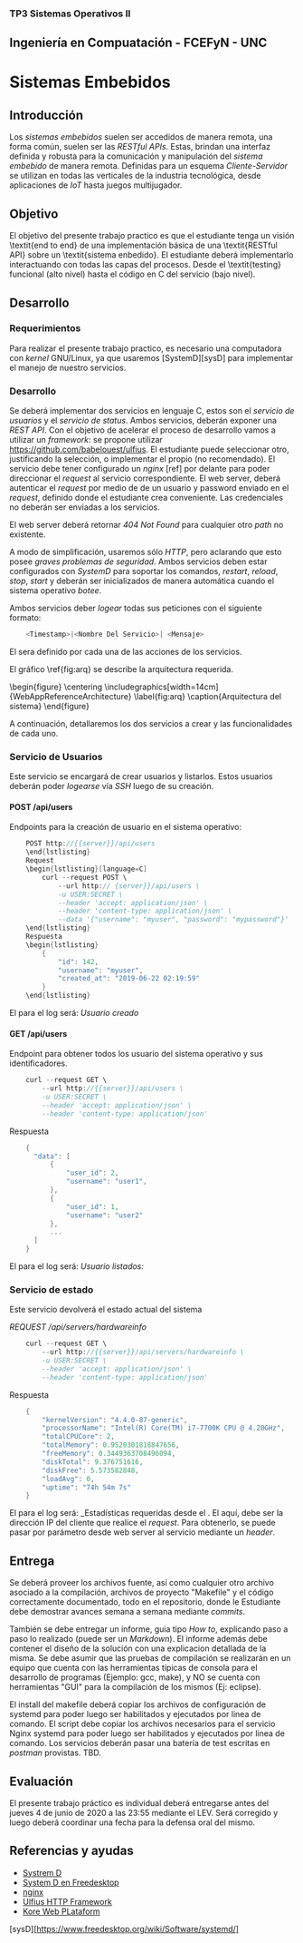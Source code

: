 ### TP3 Sistemas Operativos II
## Ingeniería en Compuatación - FCEFyN - UNC
# Sistemas Embebidos

## Introducción
Los _sistemas embebidos_ suelen ser accedidos de manera remota, una forma común, suelen ser las _RESTful APIs_. Estas, brindan una interfaz definida y robusta para la comunicación y manipulación del _sistema embebido_ de manera remota. Definidas para un esquema _Cliente-Servidor_ se utilizan en todas las verticales de la industria tecnológica, desde aplicaciones de _IoT_ hasta juegos multijugador.

## Objetivo
El objetivo del presente trabajo practico es que el estudiante tenga un visión \textit{end to end} de una implementación básica de una \textit{RESTful API} sobre un \textit{sistema enbedido}.
El estudiante deberá implementarlo interactuando con todas las capas del procesos. Desde el \textit{testing} funcional (alto nivel) hasta el código en C del servicio (bajo nivel).

## Desarrollo
### Requerimientos
Para realizar el presente trabajo practico, es necesario una computadora con _kernel_ GNU/Linux, ya que usaremos  [SystemD][sysD] para implementar el manejo de nuestro servicios.

### Desarrollo
Se deberá implementar dos servicios en lenguaje C, estos son el _servicio de usuarios_ y el _servicio de status_. Ambos servicios, deberán exponer una _REST API_. Con el objetivo de acelerar el proceso de desarrollo vamos a utilizar un _framework_: se propone utilizar https://github.com/babelouest/ulfius. El estudiante puede seleccionar otro, justificando la selección, o implementar el propio (no recomendado).
El servicio debe tener configurado un _nginx_ [ref] por delante para poder direccionar el _request_ al servicio correspondiente.
El web server, deberá autenticar el _request_ por medio de de un usuario y password enviado en el _request_, definido donde el estudiante crea conveniente. Las credenciales no deberán ser enviadas a los servicios. 

El web server deberá  retornar _404 Not Found_ para cualquier otro _path_ no existente.

A modo de simplificación, usaremos sólo _HTTP_, pero aclarando que esto posee *graves problemas de seguridad*.
Ambos servicios deben estar configurados con _SystemD_ para soportar los comandos, _restart_, _reload_, _stop_, _start_ y deberán ser inicializados de manera automática cuando el sistema operativo _botee_.

Ambos servicios deber _logear_ todas sus peticiones con el siguiente formato:

```sh
    <Timestamp>|<Nombre Del Servicio>| <Mensaje>
```

El _<Mensaje>_ sera definido por cada una de las acciones de los servicios.

El gráfico \ref{fig:arq} se describe la arquitectura requerida.

\begin{figure}
    \centering
    \includegraphics[width=14cm]{WebAppReferenceArchitecture}
    \label{fig:arq}
    \caption{Arquitectura del sistema}
\end{figure}


A continuación, detallaremos los dos servicios a crear y las funcionalidades de cada uno.

### Servicio de Usuarios
Este servicio se encargará de crear usuarios y listarlos. Estos usuarios deberán poder _logearse_ vía _SSH_ luego de su creación.

#### POST /api/users
Endpoints para la creación de usuario en el sistema operativo:

```C
    POST http://{{server}}/api/users
    \end{lstlisting}
    Request
    \begin{lstlisting}[language=C]
        curl --request POST \
            --url http:// {server}}/api/users \
            -u USER:SECRET \
            --header 'accept: application/json' \
            --header 'content-type: application/json' \
            --data '{"username": "myuser", "password": "mypassword"}'
    \end{lstlisting}
    Respuesta
    \begin{lstlisting}
        {
            "id": 142,
            "username": "myuser",
            "created_at": "2019-06-22 02:19:59"
        }
    \end{lstlisting}
```
El _<Mensaje>_ para el log será: _Usuario <Id> creado_
  
#### GET /api/users
Endpoint para obtener todos los usuario del sistema operativo y sus identificadores.
```C
    curl --request GET \
        --url http://{{server}}/api/users \
        -u USER:SECRET \
        --header 'accept: application/json' \
        --header 'content-type: application/json'
```
Respuesta
```C
    {
      "data": [
          {
              "user_id": 2,
              "username": "user1",  
          },
          {
              "user_id": 1,
              "username": "user2"
          },
          ...
      ]
    }
```
El  _<Mensaje>_ para el log será:  _Usuario listados: <cantidad de usuario del SO>_
### Servicio de estado
Este servicio devolverá el estado actual del sistema

*REQUEST /api/servers/hardwareinfo*

```C
    curl --request GET \
        --url http://{{server}}/api/servers/hardwareinfo \
        -u USER:SECRET \
        --header 'accept: application/json' \
        --header 'content-type: application/json'
```

Respuesta
```C
    {
        "kernelVersion": "4.4.0-87-generic",
        "processorName": "Intel(R) Core(TM) i7-7700K CPU @ 4.20GHz",
        "totalCPUCore": 2,
        "totalMemory": 0.9520301818847656,
        "freeMemory": 0.3449363708496094,
        "diskTotal": 9.376751616,
        "diskFree": 5.573582848,
        "loadAvg": 0,
        "uptime": "74h 54m 7s"
    }
```
El _<Mensaje>_ para el log será: _Estadísticas requeridas desde el _<host>_.
El _<host>_ aquí, debe ser la dirección IP del cliente que realice el _request_.
Para obtenerlo, se puede pasar por parámetro desde web server al servicio mediante un _header_.
  
 
## Entrega
Se deberá proveer los archivos fuente, así como cualquier otro archivo asociado a la compilación, archivos de proyecto "Makefile" y el código correctamente documentado, todo en el repositorio, donde le Estudiante debe demostrar avances semana a semana mediante _commits_.

También se debe entregar un informe, guia tipo _How to_, explicando paso a paso lo realizado (puede ser un _Markdown_). El informe además debe contener el diseño de la solución con una explicacion detallada de la misma. Se debe asumir que las pruebas de compilación se realizarán en un equipo que cuenta con las herramientas típicas de consola para el desarrollo de programas (Ejemplo: gcc, make), y NO se cuenta con herramientas "GUI" para la compilación de los mismos (Ej: eclipse).

El install del makefile deberá copiar los archivos de configuración de systemd para poder luego ser habilitados y ejecutados por linea de comando.
El script debe copiar los archivos necesarios para el servicio Nginx systemd para poder luego ser habilitados y ejecutados por linea de comando.
Los servicios deberán pasar una batería de test escritas en _postman_ provistas. TBD.


## Evaluación
El presente trabajo práctico es individual deberá entregarse antes del jueves 4 de junio de 2020 a las 23:55 mediante el LEV.  Será corregido y luego deberá coordinar una fecha para la defensa oral del mismo.

## Referencias y ayudas
- [Systrem D ](https://systemd.io/)
- [System D en Freedesktop](https://www.freedesktop.org/wiki/Software/systemd/)
- [nginx](https://docs.nginx.com/)
- [Ulfius HTTP Framework](https://github.com/babelouest/ulfius)
- [Kore Web PLataform](https://kore.io/)

[sysD][https://www.freedesktop.org/wiki/Software/systemd/]
